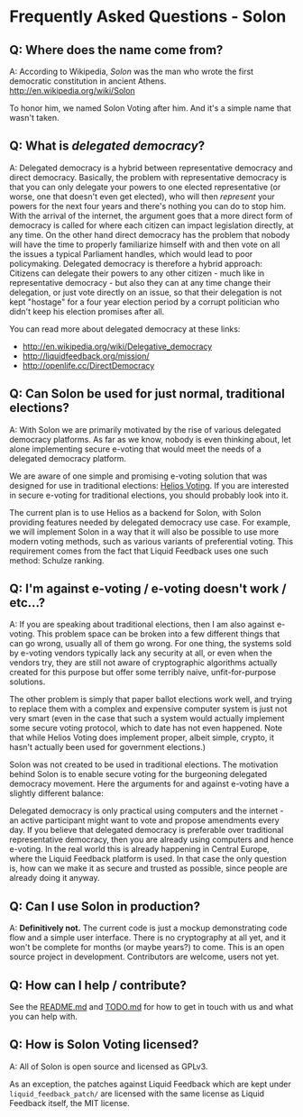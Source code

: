 Frequently Asked Questions - Solon
==================================

Q: Where does the name come from?
---------------------------------

A: According to Wikipedia, *Solon* was the man who wrote the first democratic 
constitution in ancient Athens. http://en.wikipedia.org/wiki/Solon

To honor him, we named Solon Voting after him. And it's a simple name that
wasn't taken.

Q: What is *delegated democracy*?
---------------------------------

A: Delegated democracy is a hybrid between representative democracy and direct
democracy. Basically, the problem with representative democracy is that you
can only delegate your powers to one elected representative (or worse, one that
doesn't even get elected), who will then *represent* your powers for the next
four years and there's nothing you can do to stop him. With the arrival of the
internet, the argument goes that a more direct form of democracy is called for
where each citizen can impact legislation directly, at any time. On the other
hand direct democracy has the problem that nobody will have the time to properly
familiarize himself with and then vote on all the issues a typical Parliament 
handles, which would lead to poor policymaking. Delegated democracy is therefore
a hybrid approach: Citizens can delegate their powers to any other citizen -
much like in representative democracy - but also they can at any time change 
their delegation, or just vote directly on an issue, so that their delegation is 
not kept "hostage" for a four year election period by a corrupt politician who
didn't keep his election promises after all.

You can read more about delegated democracy at these links:

 * http://en.wikipedia.org/wiki/Delegative_democracy
 * http://liquidfeedback.org/mission/
 * http://openlife.cc/DirectDemocracy

Q: Can Solon be used for just normal, traditional elections?
------------------------------------------------------------

A: With Solon we are primarily motivated by the rise of various delegated 
democracy platforms. As far as we know, nobody is even thinking about, let 
alone implementing secure e-voting that would meet the needs of a delegated 
democracy platform.

We are aware of one simple and promising e-voting solution that was designed
for use in traditional elections: [Helios Voting]. If you are interested in
secure e-voting for traditional elections, you should probably look into it.

[helios voting]: http://heliosvoting.org/

The current plan is to use Helios as a backend for Solon, with Solon providing
features needed by delegated democracy use case. For example, we will implement 
Solon in a way that it will also be possible to use more modern voting methods, 
such as various variants of preferential voting. This requirement comes from the 
fact that Liquid Feedback uses one such method: Schulze ranking.

Q: I'm against e-voting / e-voting doesn't work / etc...?
---------------------------------------------------------

A: If you are speaking about traditional elections, then I am also against 
e-voting. This problem space can be broken into a few different things that can
go wrong, usually all of them go wrong. For one thing, the systems sold by
e-voting vendors typically lack any security at all, or even when the vendors 
try, they are still not aware of cryptographic algorithms actually created for 
this purpose but offer some terribly naive, unfit-for-purpose solutions.

The other problem is simply that paper ballot elections work well, and trying to
replace them with a complex and expensive computer system is just not very smart
(even in the case that such a system would actually implement some secure voting
protocol, which to date has not even happened. Note that while Helios Voting 
does implement proper, albeit simple, crypto, it hasn't actually been used for 
government elections.)

[helios voting]: http://heliosvoting.org/

Solon was not created to be used in traditional elections. The motivation
behind Solon is to enable secure voting for the burgeoning delegated democracy
movement. Here the arguments for and against e-voting have a slightly different
balance:

Delegated democracy is only practical using computers and the internet - an
active participant might want to vote and propose amendments every day. If you 
believe that delegated democracy is preferable over traditional representative 
democracy, then you are already using computers and hence e-voting. In the real
world this is already happening in Central Europe, where the Liquid Feedback 
platform is used. In that case the only question is, how can we make it as 
secure and trusted as possible, since people are already doing it anyway.


Q: Can I use Solon in production?
---------------------------------

A: **Definitively not.** The current code is just a mockup demonstrating code 
flow and a simple user interface. There is no cryptography at all yet, and it 
won't be complete for months (or maybe years?) to come. This is an open source
project in development. Contributors are welcome, users not yet.

Q: How can I help / contribute?
-------------------------------

See the [README.md] and [TODO.md] for how to get in touch with us and what you
can help with.

[README.md]: https://raw.github.com/henrikingo/solon-voting/master/README.md
[TODO.md]: https://raw.github.com/henrikingo/solon-voting/master/TODO.md

Q: How is Solon Voting licensed?
--------------------------------

A: All of Solon is open source and licensed as GPLv3.

As an exception, the patches against Liquid Feedback which are kept under
`liquid_feedback_patch/` are licensed with the same license as Liquid Feedback 
itself, the MIT license.

